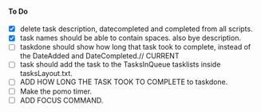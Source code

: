 #### To Do
- [X] delete task description, datecompleted and completed from all scripts.
- [X] task names should be able to contain spaces. also bye description.
- [ ] taskdone should show how long that task took to complete, instead of the DateAdded and DateCompleted.// CURRENT
- [ ] task should add the task to the TasksInQueue tasklists inside tasksLayout.txt.
- [ ] ADD HOW LONG THE TASK TOOK TO COMPLETE to taskdone.
- [ ] Make the pomo timer.
- [ ] ADD FOCUS COMMAND.
